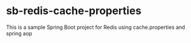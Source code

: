 # sb-redis-cache-properties
This is a sample Spring Boot project for Redis using cache.properties and spring aop
